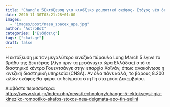 ```yaml
---
title: "Chang’e 5Εκτόξευση για κινέζικο ρομποτικό σκάφος- Στόχος νέα δείγματα από την Σελήνη  vid"
date: 2020-11-30T03:21:28+01:00
images:
  - "images/post/nasa_spacex_ape.jpg"
author: "AstroBot"
categories: ["Ειδήσεις"]
tags: ["skai.gr"]
draft: false
---
```


Η εκτόξευση με τον μεγαλύτερο κινεζικό πύραυλο Long March 5 έγινε το βράδυ της Δευτέρας (λίγο πριν τα μεσάνυχτα ώρα Ελλάδας) από το διαστημικό κέντρο Γουεντσάνγκ στην επαρχία Χαϊνάν, όπως ανακοίνωσε η κινεζική διαστημική υπηρεσία (CNSA). Αν όλα πάνε καλά, το βάρους 8.200 κιλών σκάφος θα φέρει τα δείγματα στη Γη στα μέσα Δεκεμβρίου.

Διαβάστε περισσότερα: https://www.skai.gr/index.php/news/technology/change-5-ektokseysi-gia-kineziko-rompotiko-skafos-stoxos-nea-deigmata-apo-tin-selini
